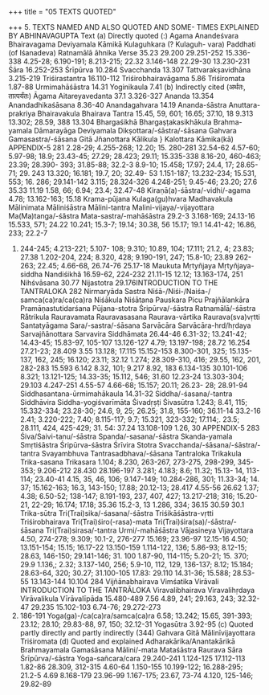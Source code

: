 +++
title = "05 TEXTS QUOTED"

+++
5. TEXTS NAMED AND ALSO QUOTED AND SOME- 
TIMES EXPLAINED BY ABHINAVAGUPTA 
Text 
(a) Directly quoted (:) 
Agama 
Anandeśvara 
Bhairavagama 
Deviyamala 
Kāmikā 
Kulaguhkara (? Kulaguh- 
vara) 
Paddhati (of Iśanadeva) 
Ratnamālā 
āhnika Verse 
35.23 
29.200 
29.251-252 
15.336-338 
4.25-28; 6.190-191; 8.213-215; 
22.32 
3.146-148 
22.29-30 
13.230-231 
Śāra 
16.252-253 
Śrīpūrva 
10.284 
Svacchanda 
13.307 
Tattvarakṣavidhāna 
3.215-219 
Triśirastantra 
16.110-112 
Triśirobhairavāgama 
5.86 
Triśiromata 
1.87-88 
Urmimahāśāstra 
14.31 
Yoginikaula 
7.41 
(b) Indirectly cited (अर्थतः, तात्पर्यंतः) 
Āgama 
Aitareyavedanta 
37.1 
3.326-327 
Ananda 
13.354 
Anandadhikaśāsana 
8.36-40 
Anandagahvara 
14.19 
Ananda-śāstra 
Anuttara-prakriya 
Bhairavakula 
Bhairava Tantra 
15.45, 59, 601; 16.65; 37.10, 18 
9.313 
13.302; 28.59, 388 
13.304 
Bhargaśikhā 
Bhargaṣṭakasikhākula 
Brahma-yamala 
Dāmarayāga 
Deviyamala 
Dikṣottara/-śāstra/-śāsana 
Gahvara 
Gamasastra/-śāsana 
Gitā 
Jñanottara 
Kālikula 
} 
Kalottara 
Kāmika(kā) 
APPENDIX-5 
281 
2.28-29; 4.255-268; 12.20; 15. 
280-281 
32.54-62 
4.57-60; 5.97-98; 
18.9; 23.43-45; 27.29; 28.423; 29.11; 
15.335-338 
8.16-20, 460-463; 23.39; 28.390- 393; 31.85-88; 32.2-3 
8.9-10; 15.458; 17.97; 24.4, 17; 28.65-71; 29. 243 
13.320; 16.181; 19.7, 20; 32.49- 53 
1.151-187; 13.232-234; 15.531, 
553; 16. 286; 29.141-142 
3.115; 28.324-326 
4.248-251; 9.45-46; 23.20; 27.6 35.33 
11.19 
1.58, 66; 6.94; 23.4; 32.47-48 
Kiraṇā(a)-śāstra/-vidhi/-agama 4.78; 13.162-163; 15.18 
Krama-pūjana 
Kulaga(gu)hvara 
Madhavakula 
Mālinimata 
Māliniśāstra 
Mālini-tantra 
Malini-vijaya/-vijayottara 
Ma(Ma)tanga/-śăstra 
Mata-sastra/-mahāśāstra 
29.2-3 
3.168-169; 24.13-16 
15.533, 571; 24.22 
10.241; 15.3-7; 19.14; 30.38, 56 15.17; 19.1 
14.41-42; 16.86, 233; 22.2-7 
1. 244-245; 4.213-221; 5.107- 108; 9.310; 10.89, 104; 17.111; 21.2, 4; 23.83; 27.38 
1.202-204, 224; 8.320, 428; 9.190-191, 247; 15.8-10; 23.89 262-263; 22.45; 
4.66-68, 
26.74-76 
25.17-18 
Maukuta 
Mṛtyñjaya 
Mṛtyñjaya-siddha 
Nandiśikhă 
16.59-62, 224-232 
21.11-15 
12.12; 13.163-174, 251 
Nihśvāsana 
30.77 
Nijastotra 
29.176INTRODUCTION TO THE TANTRALOKA 
282 
Nirmaryāda Sastra 
Niśā-/Niśi-/Naiśa-/ 
samca(ca)ra/ca(ca)ra 
Niśākula 
Niśātana 
Pauskara 
Picu 
Prajñālankāra 
Pramāṇastutidarśana Pūjana-stotra Śripūrva/-śāstra 
Ratnamālā/-śāstra 
Råtrikula 
Rauravamata 
Rauravasasana 
Raurava-vārtika 
Raurava(sva)vṛtti Santatyāgama Sara/-sastra/-śāsana 
Sarvācāra 
Sarvācāra-hrd/hṛdaya Sarvajñānottara 
Sarvavira 
Siddhāmata 
26.44-46 
6.31-32; 13.241-42; 14.43-45; 
15.83-97, 105-107 
13.126-127 
4.79; 13.197-198; 28.72 
16.254 
27.21-23; 28.409 
3.55 
13.128; 17.115 
15.152-153 
8.300-301, 325; 15.135-137, 162, 245; 16.120; 23.11; 32.12 
1.274; 28.309-310, 416; 29.55, 162, 201, 282-283 
15.593 
6.142 
8.32, 101; 9.217 
8.92, 183 
6.134-135 
30.101-106 
8.321; 13.121-125; 14.33-35; 15.112, 546; 31.60 
12.23-24 
13.303-304; 29.103 
4.247-251 
4.55-57 
4.66-68; 15.157; 20.11; 26.23- 28; 28.91-94 
Siddhasantana-ūrmimahākaula 14.31-32 
Siddha/-śasana/-tantra 
Siddhāvira 
Siddha-yogiśvarīmāta 
Śivadṛṣṭi Śivasūtra 
1.243; 8.41, 115; 15.332-334; 23.28-30; 24.6, 9, 25; 26.25; 31.8, 155-160; 36.11-14 33.2-16 
2.41; 3.220-222; 7.40; 8.115-117; 9.7; 15.321, 323-332; 17.114;. 23.5; 28.111, 424, 425-429; 31. 54: 37.24 
13.108-109 1.26, 30 
APPENDIX-5 
283 
Śiva/Saivi-tanu/-śāstra 
Spanda/-sasana/-śāstra 
Skanda-yamala 
Smṛtiśāstra 
Śripūrva-śāstra 
Śrīvira 
Stotra 
Svacchanda/-śāsana/-śāstra/- 
tantra 
Svayambhuva 
Tantrasadbhava/-śāsana 
Tantraloka 
Trikakula 
Trika-sasana 
Trikasara 
1.104; 8.230, 263-267, 273-275, 298-299, 345-353; 9.206-212 28.430 
28.196-197 
3.281; 4.183; 8.6; 11.32; 15.13- 14, 113-114; 23.40-41 
4.15, 35, 46, 106; 9.147-149; 10.284-286, 301; 11.33-34; 14. 37; 15.162-163; 16.3, 143-150; 17.88; 20.12-13; 28.417 4.55-56 
26.62 
1.37; 4.38; 6.50-52; 138-147; 8.191-193, 237, 407, 427; 
13.217-218; 316; 15.20-21, 22-29; 
16.174; 17.18; 35.36 
15.2-3, 13 
1.286, 334; 36.15 
30.59 
30.1 
Trika-sūtra 
Tri(Trai)sika/-śasana/-śāstra Triśikāśāstra-vṛtti Triśirobhairava 
Tri(Trai)śiro(-rasa)-mata 
Tri(Trai)śira(sa)/-śāstra/- 
śāsana 
Tri(Trai)sirasa/-tantra Urmi/-mahāśāstra 
Vājasineya 
Vijayottara 
4.50, 274-278; 9.309; 10.1-2, 276-277 
15.169; 23.96-97 
12.15-16 
4.50; 13.151-154; 15.15; 16.17-22 13.150-159 
1.114-122, 136; 5.86-93; 8.12-15; 28.63, 146-150; 29.141-146; 31. 100 
1.87-90, 114-115; 5.20-21; 15. 370; 29.9 
1.136,; 2.32; 3.137-140, 256; 5.9-10, 112, 129, 136-137; 8.12; 
15.184; 28.63-64, 320; 30.27; 31.100-105 
17.83: 29.110 
14.31-36; 15.588; 28.53-55 13.143-144 
10.104 
284 
Vijñānabhairava 
Vimśatika 
Virāvali 
INTRODUCTION TO THE TANTRĀLOKA 
Viravalibhairava 
Viravalihṛdaya 
Virāvalikula 
Vīrāvalīpāda 
15.480-489 
7.56 
4.89, 241; 29.163, 243; 32.32-47 29.235 
15.102-103 
6.74-76; 29.272-273 
29. 186-191 
Yoga(ga)-/ca(ca)ra/samca(ca)ra 6.58; 13.242; 15.65, 391-393; 
23.12; 28.10; 29.83-88, 97, 150; 
32.12-31 
Yogasūtra 
3.92-95 
(c) Quoted partly directly and partly indirectly (344) 
Gahvara 
Gitā 
Mālinīvijayottara 
Triśiromata 
(d) Quoted and explained 
Adharakārika/Anantakārikā 
Brahmayamala 
Gamaśāsana 
Mālini/-mata 
Mataśāstra 
Raurava 
Sāra 
Śrīpūrva/-śāstra Yoga-sañcara/cara 
29.240-241 
1.124-125 
17.112-113 
1.82-86 
28.309, 312-315 
4.60-64 
1.150-155 
10.199-122; 16.288-295; 21.2-5 4.69 
8.168-179 
23.96-99 
1.167-175; 23.67, 73-74 
4.120, 125-146; 29.82-89 